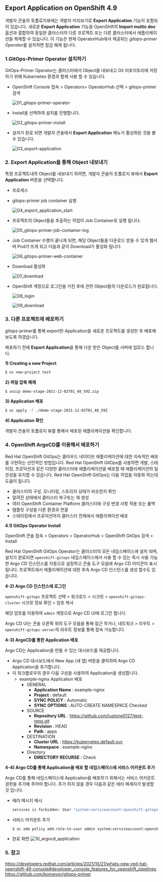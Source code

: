 ## Export Application on OpenShift 4.9

개발자 콘솔의 토폴로지뷰에는 개발자 미리보기로 **Export Application** 기능이 포함되어 있습니다. 새로운 **Export Application** 기능을 OpenShift의 **Import multic doc** 옵션과 결합하여 동일한 클러스터의 다른 프로젝트 또는 다른 클러스터에서 애플리케이션을 복제할 수 있습니다. 이 기능은 현재 OperatorHub에서 제공되는 *gitops-primer Operator*를 설치하면 잠금 해제 됩니다.



### 1.GitOps-Primer Operator 설치하기

GitOps-Primer Operator는 클러스터에서 Object를 내보내고 Git 리포지토리에 저장하기 위해 Kubernetes 환경과 함께 사용 할 수 있습니다.

- OpenShift Console 접속 > Operators> OperatorHub 선택 > gitops-primer 검색 

  ![01_gitops-primer-operator](https://github.com/justone0127/Export-Application-on-OpenShift-4.9/blob/main/images/01_gitops-primer-operator.png)

- Install을 선택하여 설치를 진행합니다.

  ![02_gitops-primer-install](https://github.com/justone0127/Export-Application-on-OpenShift-4.9/blob/main/images/02_gitops-primer-install.png)

- 설치가 완료 되면 개발자 콘솔에서 **Export Application** 메뉴가 활성화된 것을 볼 수 있습니다.

  ![03_export-application](https://github.com/justone0127/Export-Application-on-OpenShift-4.9/blob/main/images/03_export-application.png)

### 2. Export Application을 통해 Object 내보내기

특정 프로젝트내의 Object를 내보내기 하려면, 개발자 콘솔의 토폴로지 뷰에서 **Export Application** 버튼을 선택합니다.

-  프로세스

  - gitops-primer job container 실행

    ![04_export_application_start](https://github.com/justone0127/Export-Application-on-OpenShift-4.9/blob/main/images/04_export_application_start.png)

  - 프로젝트의 Object들을 추출하는 작업이 Job Container로 실행 됩니다.

    ![05_gitops-primer-job-container-log](https://github.com/justone0127/Export-Application-on-OpenShift-4.9/blob/main/images/05_gitops-primer-job-container-log.png)

  - Job Container 수행이 끝나게 되면, 해당 Object들을 다운로드 받을 수 있게 웹서버 Pod가 뜨게 되고 다음과 같이 Download가 활성화 됩니다.

    ![06_gitops-primer-web-container](https://github.com/justone0127/Export-Application-on-OpenShift-4.9/blob/main/images/06_gitops-primer-web-container.png)

  - Download 활성화 

    ![07_download](https://github.com/justone0127/Export-Application-on-OpenShift-4.9/blob/main/images/07_download.png)

  - OpenShift 계정으로 로그인을 거친 후에 관련 Object들의 다운로드가 완료됩니다.

    ![08_login](https://github.com/justone0127/Export-Application-on-OpenShift-4.9/blob/main/images/08_login.png)

    ![09_download](https://github.com/justone0127/Export-Application-on-OpenShift-4.9/blob/main/images/09_download.png)



### 3. 다른 프로젝트에 배포하기

gitops-primer를 통해 export한 Application을 새로운 프로젝트를 생성한 후 배포해 보도록 하겠습니다.

배포하기 전에 **Export Application**을 통해 다운 받은 Object를 서버에 업로드 합니다.

**1) Creating a new Project**

```bash
$ oc new-project test
```

**2) 파일 압축 해제**

```bash
$ unzip demo-stage-2021-12-02T01_48_59Z.zip
```

**3) Application 배포**

```bash
$ oc apply -f ./demo-stage-2021-12-02T01_48_59Z
```

**4) Application 확인**

개발자 콘솔의 토폴로지 뷰를 통해서 배포된 애플리케이션을 확인합니다.



### 4. OpenShift ArgoCD를 이용해서 배포하기

Red Hat OpenShift GitOps는 클라우드 네이티브 애플리케이션에 대한 지속적인 배포를 구현하는 선언적인 방법입니다. Red Hat OpenShift GitOps를 사용하면 개발, 스테이징, 프로덕션과 같은 다양한 클러스터에 애플리케이션을 배포할 때 애플리케이션의 일관성을 유지할 수 있습니다. Red Hat OpenShift GitOps는 다음 작업을 자동화 하는데 도움이 됩니다.

- 클러스터의 구성, 모니터링, 스토리지 상태가 비슷한지 확인
- 알려진 상태에서 클러스터 복구또는 재 생성
- 여러 OpenShift Container Platform 클러스터에 구성 변경 사항 적용 또는 롤백
- 템플릿 구성을 다른 환경과 연결
- 스테이징에서 프로덕션까지 클러스터 전체에서 애플리케이션 배포



**4.1) GitOps Operator Install**

OpenShift 콘솔 접속 > Operators > OperatorHub > OpenShift GitOps 검색 > Install

Red Hat OpenShift GitOps Operator는 클러스터의 모든 네임스페이스에 설치 되며, 설치가 완료되면 `openshift-gitops` 네임스페이스에서 사용 할 수 있는 즉시 사용 가능한 Argo CD 인스턴스를 자동으로 설정하고 콘솔 도구 모음에 Argo CD 아이콘이 표시됩니다. 프로젝트에서 애플리케이션에 대한 후속 Argo CD 인스턴스를 생성 할수도 있습니다.



**4-2) Argo CD 인스턴스에 로그인**

`openshift-gitops` 프로젝트 선택 > 워크로드 > 시크릿  > `openshift-gitops-cluster` 시크릿 정보 확인 > 암호 복사

해당 암호를 이용하여 `admin` 계정으로 Argo CD UI에 로그인 합니다.

Argo CD UI는 콘솔 오른쪽 위의 도구 모음을 통해 접근 하거나, 네트워크 > 라우트 > `openshift-gitops-server`의 라우트 정보를 통해 접속 가능합니다.




**4-3) ArgoCD를 통한 Application 배포**

Argo CD는 Application을 만들 수 있는 대시보드를 제공합니다.

- Argo CD 대시보드에서 New App (새 앱) 버튼을 클릭하여 Argo CD Application을 추가합니다.
- 이 워크플로우의 경우 다음 구성을 사용하여 Application을 생성합니다.
  - example-nginx Application 배포
    - GENERAL
      - **Application Name** : example-nginx
      - **Project** : default
      - **SYNC POLICY** : Automatic
      - **SYNC OPTIONS** : AUTO-CREATE NAMESPACE Checked
    - SOURCE
      - **Repository URL** : https://github.com/justone0127/test-repo.git
      - **Revision** : HEAD
      - **Path** : apps
    - DESTINATION
      - **Cluster URL** : https://kubernetes.default.svc
      - **Namespace** : example-nginx
    - Directory
      - **DIRECTORY RECURSE** : Check



**4-4) Argo CD를 통해 Application을 배포 할 네임스페이스에 서비스 어카운트 추가**

Argo CD를 통해 네임스페이스에 Application을 배포하기 위해서는 서비스 어카운트 권한을 추가해 주어야 합니다. 추가 하지 않을 경우 다음과 같은 에러 메세지가 발생할 것 입니다.

- 에러 메시지 예시

  ```bash
  services is forbidden: User "system:serviceaccount:openshift-gitops:openshift-gitops-argocd-application-controller" cannot create resource "services" in API group "" in the namespace "example-nginx"
  ```

- 서비스 어카운트 추가

  ```bash
  $ oc adm policy add-role-to-user admin system:serviceaccount:openshift-gitops:openshift-gitops-argocd-application-controller -n ${NAMESPACE}
  ```

- 완료 화면
  ![10_argocd_application](https://github.com/justone0127/Export-Application-on-OpenShift-4.9/blob/main/images/10_argocd_application.png)


### 5. 참고
https://developers.redhat.com/articles/2021/10/21/whats-new-red-hat-openshift-49-console#developer_console_features_for_openshift_pipelines
https://github.com/konveyor/gitops-primer
  
